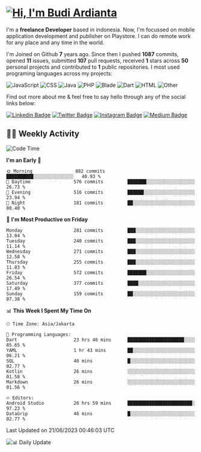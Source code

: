 # [![Hi, I'm Budi Ardianta](https://readme-typing-svg.herokuapp.com?size=24&vCenter=true&lines=%F0%9F%91%8B+Hi%2C+I'm+Budi+Ardianta+;%F0%9F%92%BB+Android+And+Web+Developer+)](https://git.io/typing-svg)

I'm a **freelance Developer** based in indonesia. Now, I'm focussed on mobile application development and publisher on Playstore. I can do remote work for any place and any time in the world.

I'm Joined on Github **7** years ago. Since then I pushed **1087** commits, opened **11** issues, submitted **107** pull requests, received **1** stars across **50** personal projects and contributed to **1** public repositories.
I most used programing languages across my projects:

![JavaScript](https://img.shields.io/badge/-JavaScript-%23f1e05a?style=flat&logo=JavaScript&logoColor=white)
![CSS](https://img.shields.io/badge/-CSS-%23563d7c?style=flat&logo=CSS&logoColor=white)
![Java](https://img.shields.io/badge/-Java-%23b07219?style=flat&logo=Java&logoColor=white)
![PHP](https://img.shields.io/badge/-PHP-%234F5D95?style=flat&logo=PHP&logoColor=white)
![Blade](https://img.shields.io/badge/-Blade-%23f7523f?style=flat&logo=Blade&logoColor=white)
![Dart](https://img.shields.io/badge/-Dart-%2300B4AB?style=flat&logo=Dart&logoColor=white)
![HTML](https://img.shields.io/badge/-HTML-%23e34c26?style=flat&logo=HTML&logoColor=white)
![Other](https://img.shields.io/badge/-Other-%23ededed?style=flat&logo=Other&logoColor=white)

Find out more about me & feel free to say hello through any of the social links below:

[![Linkedin Badge](https://img.shields.io/badge/-budiardianata-blue?style=flat&logo=Linkedin&logoColor=white&link=https://www.linkedin.com/in/budiardianata/)](https://www.linkedin.com/in/budiardianata/)
[![Twitter Badge](https://img.shields.io/badge/-budiardianata-%231DA1F2.svg?style=flat&logo=twitter&logoColor=white&link=https://www.twitter.com/budiardianata)](https://www.linkedin.com/in/budiardianata/)
[![Instagram Badge](https://img.shields.io/badge/-budiardianata-purple?style=flat&logo=instagram&logoColor=white&link=https://instagram.com/budiardianata/)](https://instagram.com/budiardianata)
[![Medium Badge](https://img.shields.io/badge/-@budiardianata-%2312100E.svg?style=flat&logo=Medium&logoColor=white&link=https://medium.com/@budiardianata/)](https://medium.com/@budiardianata)

## 👨‍💻 Weekly Activity
<!--START_SECTION:waka-->
![Code Time](http://img.shields.io/badge/Code%20Time-1%2C806%20hrs%2054%20mins-blue)

**I'm an Early 🐤** 

```text
🌞 Morning                882 commits         ██████████░░░░░░░░░░░░░░░   40.93 % 
🌆 Daytime                576 commits         ███████░░░░░░░░░░░░░░░░░░   26.73 % 
🌃 Evening                516 commits         ██████░░░░░░░░░░░░░░░░░░░   23.94 % 
🌙 Night                  181 commits         ██░░░░░░░░░░░░░░░░░░░░░░░   08.40 % 
```
📅 **I'm Most Productive on Friday** 

```text
Monday                   281 commits         ███░░░░░░░░░░░░░░░░░░░░░░   13.04 % 
Tuesday                  240 commits         ███░░░░░░░░░░░░░░░░░░░░░░   11.14 % 
Wednesday                271 commits         ███░░░░░░░░░░░░░░░░░░░░░░   12.58 % 
Thursday                 255 commits         ███░░░░░░░░░░░░░░░░░░░░░░   11.83 % 
Friday                   572 commits         ███████░░░░░░░░░░░░░░░░░░   26.54 % 
Saturday                 377 commits         ████░░░░░░░░░░░░░░░░░░░░░   17.49 % 
Sunday                   159 commits         ██░░░░░░░░░░░░░░░░░░░░░░░   07.38 % 
```


📊 **This Week I Spent My Time On** 

```text
🕑︎ Time Zone: Asia/Jakarta

💬 Programming Languages: 
Dart                     23 hrs 46 mins      █████████████████████░░░░   85.65 % 
YAML                     1 hr 43 mins        ██░░░░░░░░░░░░░░░░░░░░░░░   06.21 % 
SQL                      46 mins             █░░░░░░░░░░░░░░░░░░░░░░░░   02.77 % 
Kotlin                   26 mins             ░░░░░░░░░░░░░░░░░░░░░░░░░   01.58 % 
Markdown                 26 mins             ░░░░░░░░░░░░░░░░░░░░░░░░░   01.56 % 

🔥 Editors: 
Android Studio           26 hrs 59 mins      ████████████████████████░   97.23 % 
DataGrip                 46 mins             █░░░░░░░░░░░░░░░░░░░░░░░░   02.77 % 
```


 Last Updated on 21/06/2023 00:46:03 UTC
<!--END_SECTION:waka-->

![📊 Daily Update](https://github.com/budiardianata/budiardianata/actions/workflows/update-activity.yml/badge.svg)
